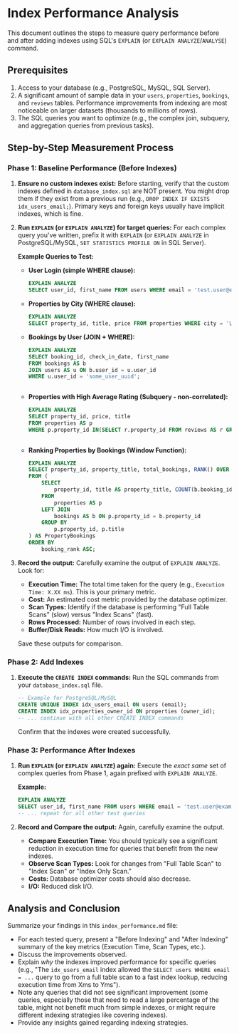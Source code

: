 # Index Performance Analysis

This document outlines the steps to measure query performance before and after adding indexes using SQL's `EXPLAIN` (or `EXPLAIN ANALYZE`/`ANALYSE`) command.

## Prerequisites

1.  Access to your database (e.g., PostgreSQL, MySQL, SQL Server).
2.  A significant amount of sample data in your `users`, `properties`, `bookings`, and `reviews` tables. Performance improvements from indexing are most noticeable on larger datasets (thousands to millions of rows).
3.  The SQL queries you want to optimize (e.g., the complex join, subquery, and aggregation queries from previous tasks).

## Step-by-Step Measurement Process

### Phase 1: Baseline Performance (Before Indexes)

1.  **Ensure no custom indexes exist:** Before starting, verify that the custom indexes defined in `database_index.sql` are NOT present. You might drop them if they exist from a previous run (e.g., `DROP INDEX IF EXISTS idx_users_email;`). Primary keys and foreign keys usually have implicit indexes, which is fine.

2.  **Run `EXPLAIN` (or `EXPLAIN ANALYZE`) for target queries:**
    For each complex query you've written, prefix it with `EXPLAIN` (or `EXPLAIN ANALYZE` in PostgreSQL/MySQL, `SET STATISTICS PROFILE ON` in SQL Server).

    **Example Queries to Test:**

    * **User Login (simple WHERE clause):**
        ```sql
        EXPLAIN ANALYZE
        SELECT user_id, first_name FROM users WHERE email = 'test.user@example.com';
        ```
    * **Properties by City (WHERE clause):**
        ```sql
        EXPLAIN ANALYZE
        SELECT property_id, title, price FROM properties WHERE city = 'Lagos' AND type = 'apartment';
        ```
    * **Bookings by User (JOIN + WHERE):**
        ```sql
        EXPLAIN ANALYZE
        SELECT booking_id, check_in_date, first_name    
        FROM bookings AS b         
        JOIN users AS u ON b.user_id = u.user_id        
        WHERE u.user_id = 'some_user_uuid';
            
    * **Properties with High Average Rating (Subquery - non-correlated):**
        ```sql
        EXPLAIN ANALYZE
        SELECT property_id, price, title
        FROM properties AS p
        WHERE p.property_id IN(SELECT r.property_id FROM reviews AS r GROUP BY r.property_id HAVING AVG(r.rating)> 4.0);
            
        ```
    * **Ranking Properties by Bookings (Window Function):**
        ```sql
        EXPLAIN ANALYZE
        SELECT property_id, property_title, total_bookings, RANK() OVER (ORDER BY total_bookings DESC) AS booking_rank   
        FROM (
            SELECT
                property_id, title AS property_title, COUNT(b.booking_id) AS total_bookings
            FROM
                properties AS p
            LEFT JOIN
                bookings AS b ON p.property_id = b.property_id
            GROUP BY
                p.property_id, p.title
        ) AS PropertyBookings
        ORDER BY
            booking_rank ASC;
        ```

3.  **Record the output:**
    Carefully examine the output of `EXPLAIN ANALYZE`. Look for:
    * **Execution Time:** The total time taken for the query (e.g., `Execution Time: X.XX ms`). This is your primary metric.
    * **Cost:** An estimated cost metric provided by the database optimizer.
    * **Scan Types:** Identify if the database is performing "Full Table Scans" (slow) versus "Index Scans" (fast).
    * **Rows Processed:** Number of rows involved in each step.
    * **Buffer/Disk Reads:** How much I/O is involved.

    Save these outputs for comparison.

### Phase 2: Add Indexes

1.  **Execute the `CREATE INDEX` commands:**
    Run the SQL commands from your `database_index.sql` file.

    ```sql
    -- Example for PostgreSQL/MySQL
    CREATE UNIQUE INDEX idx_users_email ON users (email);
    CREATE INDEX idx_properties_owner_id ON properties (owner_id);
    -- ... continue with all other CREATE INDEX commands
    ```
    Confirm that the indexes were created successfully.

### Phase 3: Performance After Indexes

1.  **Run `EXPLAIN` (or `EXPLAIN ANALYZE`) again:**
    Execute the *exact same* set of complex queries from Phase 1, again prefixed with `EXPLAIN ANALYZE`.

    **Example:**
    ```sql
    EXPLAIN ANALYZE
    SELECT user_id, first_name FROM users WHERE email = 'test.user@example.com';
    -- ... repeat for all other test queries
    ```

2.  **Record and Compare the output:**
    Again, carefully examine the output.
    * **Compare Execution Time:** You should typically see a significant reduction in execution time for queries that benefit from the new indexes.
    * **Observe Scan Types:** Look for changes from "Full Table Scan" to "Index Scan" or "Index Only Scan."
    * **Costs:** Database optimizer costs should also decrease.
    * **I/O:** Reduced disk I/O.

## Analysis and Conclusion

Summarize your findings in this `index_performance.md` file:

* For each tested query, present a "Before Indexing" and "After Indexing" summary of the key metrics (Execution Time, Scan Types, etc.).
* Discuss the improvements observed.
* Explain *why* the indexes improved performance for specific queries (e.g., "The `idx_users_email` index allowed the `SELECT users WHERE email = ...` query to go from a full table scan to a fast index lookup, reducing execution time from Xms to Yms").
* Note any queries that did not see significant improvement (some queries, especially those that need to read a large percentage of the table, might not benefit much from simple indexes, or might require different indexing strategies like covering indexes).
* Provide any insights gained regarding indexing strategies.